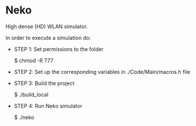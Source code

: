 # Neko
High dense (HD) WLAN simulator.

In order to execute a simulation do:

* STEP 1: Set permissions to the folder

   $ chmod -R 777 <dirname>

* STEP 2: Set up the corresponding variables in ./Code/Main/macros.h file

* STEP 3: Build the project

   $ ./build_local

* STEP 4: Run Neko simulator 

   $ ./neko
